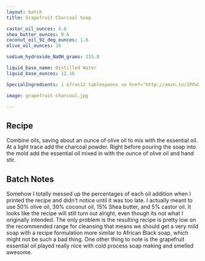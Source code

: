 ```yaml
---
layout: batch
title: Grapefruit Charcoal Soap

castor_oil_ounces: 4.8
shea_butter_ounces: 9.6
coconut_oil_92_deg_ounces: 1.6
olive_oil_ounces: 16

sodium_hydroxide_NaOH_grams: 115.8

liquid_base_name: Distilled Water
liquid_base_ounces: 12.16

SpecialIngredients: 1 &frac12 tablespoons <a href="http://amzn.to/1P0vDQ6">hardwood activated charcoal powder</a> and .5 oz. grapefruit essential oil (Crafty Bubbles brand).

image: grapefruit-charcoal.jpg

---
```


## Recipe
Combine oils, saving about an ounce of olive oil to mix with the essential oil. At a light trace add the charcoal powder. Right before pouring the soap into the mold add the essential oil mixed in with the ounce of olive oil and hand stir.

## Batch Notes
Somehow I totally messed up the percentages of each oil addition when I printed the recipe and didn't notice until it was too late. I actually meant to use 50% olive oil, 30% coconut oil, 15% Shea butter, and 5% castor oil. It looks like the recipe will still turn out alright, even though its not what I originally intended. The only problem is the resulting recipe is pretty low on the recommended range for cleansing that means we should get a very mild soap with a recipe formulation more similar to African Black soap, which might not be such a bad thing. One other thing to note is the grapefruit essential oil played really nice with cold process soap making and smelled awesome.
